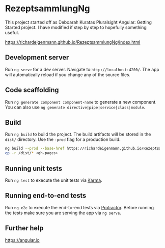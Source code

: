 # RezeptsammlungNg

This project started off as Deboarah Kuratas Pluralsight Angular: Getting Started project. I have modified if step by step to hopefully something useful.

https://richardeigenmann.github.io/RezeptsammlungNg/index.html

## Development server

Run `ng serve` for a dev server. Navigate to `http://localhost:4200/`. The app will automatically reload if you change any of the source files.

## Code scaffolding

Run `ng generate component component-name` to generate a new component. You can also use `ng generate directive|pipe|service|class|module`.

## Build

Run `ng build` to build the project. The build artifacts will be stored in the `dist/` directory. Use the `-prod` flag for a production build.

```bash
ng build --prod --base-href https://richardeigenmann.github.io/RezeptsammlungNg/#
cp -r /dist/* <gh-pages>
```

## Running unit tests

Run `ng test` to execute the unit tests via [Karma](https://karma-runner.github.io).

## Running end-to-end tests

Run `ng e2e` to execute the end-to-end tests via [Protractor](http://www.protractortest.org/).
Before running the tests make sure you are serving the app via `ng serve`.

## Further help

https://angular.io
